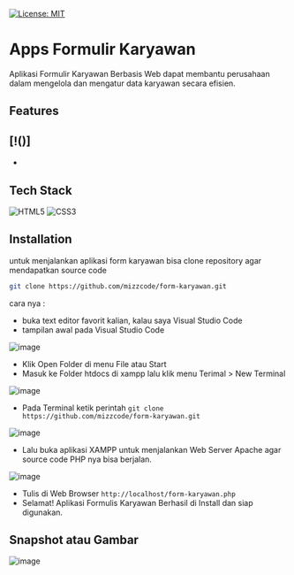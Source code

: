 [![License: MIT](https://img.shields.io/badge/License-MIT-yellow.svg)](https://opensource.org/licenses/MIT)

# Apps Formulir Karyawan
Aplikasi Formulir Karyawan Berbasis Web dapat membantu perusahaan dalam mengelola dan mengatur data karyawan secara efisien.

## Features
[!()]
-
-

## Tech Stack
![HTML5](https://img.shields.io/badge/html5-%23E34F26.svg?style=for-the-badge&logo=html5&logoColor=white) 	![CSS3](https://img.shields.io/badge/css3-%231572B6.svg?style=for-the-badge&logo=css3&logoColor=white) 

## Installation

untuk menjalankan aplikasi form karyawan bisa clone repository agar mendapatkan source code
```sh
git clone https://github.com/mizzcode/form-karyawan.git
```
cara nya : 
- buka text editor favorit kalian, kalau saya Visual Studio Code
- tampilan awal pada Visual Studio Code

![image](https://user-images.githubusercontent.com/101040281/221087710-29d0212c-d6f2-48a9-ad1c-be84ab04126f.png)
- Klik Open Folder di menu File atau Start
- Masuk ke Folder htdocs di xampp lalu klik menu Terimal > New Terminal

![image](https://user-images.githubusercontent.com/101040281/221125133-a83bf113-b965-4e20-8891-cf0894957294.png)
- Pada Terminal ketik perintah ``` git clone https://github.com/mizzcode/form-karyawan.git ```

![image](https://user-images.githubusercontent.com/101040281/221134545-44e3a19c-172f-4952-9c9e-d3d88c77f592.png)

- Lalu buka aplikasi XAMPP untuk menjalankan Web Server Apache agar source code PHP nya bisa berjalan.

![image](https://user-images.githubusercontent.com/101040281/221123221-87d746ab-371f-4fd3-a429-f22bde4058aa.png)

- Tulis di Web Browser ``` http://localhost/form-karyawan.php ```
- Selamat! Aplikasi Formulis Karyawan Berhasil di Install dan siap digunakan.

## Snapshot atau Gambar

![image](https://user-images.githubusercontent.com/101040281/221137659-9328dff8-5643-4018-a838-3149f791798c.png)
